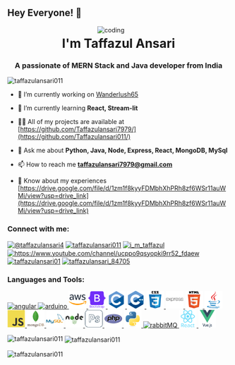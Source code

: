 ## Hey Everyone! 🌙

<img align="right" alt="coding" width="300" src="https://media4.giphy.com/media/RbDKaczqWovIugyJmW/giphy.gif?cid=6c09b952qr1f9ajsnw2dzrnkh1tv6t5ezn3ysep27bmrxjhx&ep=v1_internal_gif_by_id&rid=giphy.gif&ct=g">
<h1 align="center"> I'm Taffazul Ansari</h1>
<h3 align="center">A passionate of MERN Stack and Java developer from India</h3>

<p align="left"> <img src="https://komarev.com/ghpvc/?username=taffazulansari011&label=Profile%20views&color=0e75b6&style=flat" alt="taffazulansari011" /> </p>

- 🔭 I’m currently working on [Wanderlush65](https://github.com/Taffazulansari011/Wanderlust65)

- 🌱 I’m currently learning **React, Stream-lit**

- 👨‍💻 All of my projects are available at [https://github.com/Taffazulansari7979/](https://github.com/Taffazulansari011/)

- 💬 Ask me about **Python, Java, Node, Express, React, MongoDB, MySql**

- 📫 How to reach me **taffazulansari7979@gmail.com**

- 📄 Know about my experiences [https://drive.google.com/file/d/1zm1f8kyyFDMbhXhPRh8zf6WSr11auWMi/view?usp=drive_link](https://drive.google.com/file/d/1zm1f8kyyFDMbhXhPRh8zf6WSr11auWMi/view?usp=drive_link)

<h3 align="left">Connect with me:</h3>
<p align="left">
<a href="https://twitter.com/@taffazulansari4" target="blank"><img align="center" src="https://raw.githubusercontent.com/rahuldkjain/github-profile-readme-generator/master/src/images/icons/Social/twitter.svg" alt="@taffazulansari4" height="30" width="40" /></a>
<a href="https://linkedin.com/in/taffazulansari011" target="blank"><img align="center" src="https://raw.githubusercontent.com/rahuldkjain/github-profile-readme-generator/master/src/images/icons/Social/linked-in-alt.svg" alt="taffazulansari011" height="30" width="40" /></a>
<a href="https://instagram.com/i_m_taffazul" target="blank"><img align="center" src="https://raw.githubusercontent.com/rahuldkjain/github-profile-readme-generator/master/src/images/icons/Social/instagram.svg" alt="i_m_taffazul" height="30" width="40" /></a>
<a href="https://www.youtube.com/c/https://www.youtube.com/channel/ucppo9qsyopki9rr52_fdaew" target="blank"><img align="center" src="https://raw.githubusercontent.com/rahuldkjain/github-profile-readme-generator/master/src/images/icons/Social/youtube.svg" alt="https://www.youtube.com/channel/ucppo9qsyopki9rr52_fdaew" height="30" width="40" /></a>
<a href="https://www.leetcode.com/taffazulansari01" target="blank"><img align="center" src="https://raw.githubusercontent.com/rahuldkjain/github-profile-readme-generator/master/src/images/icons/Social/leet-code.svg" alt="taffazulansari01" height="30" width="40" /></a>
<a href="https://discord.gg/taffazulansari_84705" target="blank"><img align="center" src="https://raw.githubusercontent.com/rahuldkjain/github-profile-readme-generator/master/src/images/icons/Social/discord.svg" alt="taffazulansari_84705" height="30" width="40" /></a>
</p>

<h3 align="left">Languages and Tools:</h3>
<p align="left"> <a href="https://angular.io" target="_blank" rel="noreferrer"> <img src="https://angular.io/assets/images/logos/angular/angular.svg" alt="angular" width="40" height="40"/> </a> <a href="https://www.arduino.cc/" target="_blank" rel="noreferrer"> <img src="https://cdn.worldvectorlogo.com/logos/arduino-1.svg" alt="arduino" width="40" height="40"/> </a> <a href="https://aws.amazon.com" target="_blank" rel="noreferrer"> <img src="https://raw.githubusercontent.com/devicons/devicon/master/icons/amazonwebservices/amazonwebservices-original-wordmark.svg" alt="aws" width="40" height="40"/> </a> <a href="https://getbootstrap.com" target="_blank" rel="noreferrer"> <img src="https://raw.githubusercontent.com/devicons/devicon/master/icons/bootstrap/bootstrap-plain-wordmark.svg" alt="bootstrap" width="40" height="40"/> </a> <a href="https://www.cprogramming.com/" target="_blank" rel="noreferrer"> <img src="https://raw.githubusercontent.com/devicons/devicon/master/icons/c/c-original.svg" alt="c" width="40" height="40"/> </a> <a href="https://www.w3schools.com/cpp/" target="_blank" rel="noreferrer"> <img src="https://raw.githubusercontent.com/devicons/devicon/master/icons/cplusplus/cplusplus-original.svg" alt="cplusplus" width="40" height="40"/> </a> <a href="https://www.w3schools.com/css/" target="_blank" rel="noreferrer"> <img src="https://raw.githubusercontent.com/devicons/devicon/master/icons/css3/css3-original-wordmark.svg" alt="css3" width="40" height="40"/> </a> <a href="https://expressjs.com" target="_blank" rel="noreferrer"> <img src="https://raw.githubusercontent.com/devicons/devicon/master/icons/express/express-original-wordmark.svg" alt="express" width="40" height="40"/> </a> <a href="https://www.w3.org/html/" target="_blank" rel="noreferrer"> <img src="https://raw.githubusercontent.com/devicons/devicon/master/icons/html5/html5-original-wordmark.svg" alt="html5" width="40" height="40"/> </a> <a href="https://www.java.com" target="_blank" rel="noreferrer"> <img src="https://raw.githubusercontent.com/devicons/devicon/master/icons/java/java-original.svg" alt="java" width="40" height="40"/> </a> <a href="https://developer.mozilla.org/en-US/docs/Web/JavaScript" target="_blank" rel="noreferrer"> <img src="https://raw.githubusercontent.com/devicons/devicon/master/icons/javascript/javascript-original.svg" alt="javascript" width="40" height="40"/> </a> <a href="https://www.mongodb.com/" target="_blank" rel="noreferrer"> <img src="https://raw.githubusercontent.com/devicons/devicon/master/icons/mongodb/mongodb-original-wordmark.svg" alt="mongodb" width="40" height="40"/> </a> <a href="https://www.mysql.com/" target="_blank" rel="noreferrer"> <img src="https://raw.githubusercontent.com/devicons/devicon/master/icons/mysql/mysql-original-wordmark.svg" alt="mysql" width="40" height="40"/> </a> <a href="https://nodejs.org" target="_blank" rel="noreferrer"> <img src="https://raw.githubusercontent.com/devicons/devicon/master/icons/nodejs/nodejs-original-wordmark.svg" alt="nodejs" width="40" height="40"/> </a> <a href="https://www.photoshop.com/en" target="_blank" rel="noreferrer"> <img src="https://raw.githubusercontent.com/devicons/devicon/master/icons/photoshop/photoshop-line.svg" alt="photoshop" width="40" height="40"/> </a> <a href="https://www.php.net" target="_blank" rel="noreferrer"> <img src="https://raw.githubusercontent.com/devicons/devicon/master/icons/php/php-original.svg" alt="php" width="40" height="40"/> </a> <a href="https://www.python.org" target="_blank" rel="noreferrer"> <img src="https://raw.githubusercontent.com/devicons/devicon/master/icons/python/python-original.svg" alt="python" width="40" height="40"/> </a> <a href="https://www.rabbitmq.com" target="_blank" rel="noreferrer"> <img src="https://www.vectorlogo.zone/logos/rabbitmq/rabbitmq-icon.svg" alt="rabbitMQ" width="40" height="40"/> </a> <a href="https://reactjs.org/" target="_blank" rel="noreferrer"> <img src="https://raw.githubusercontent.com/devicons/devicon/master/icons/react/react-original-wordmark.svg" alt="react" width="40" height="40"/> </a> <a href="https://vuejs.org/" target="_blank" rel="noreferrer"> <img src="https://raw.githubusercontent.com/devicons/devicon/master/icons/vuejs/vuejs-original-wordmark.svg" alt="vuejs" width="40" height="40"/> </a> </p>

<p><img align="left" src="https://github-readme-stats.vercel.app/api/top-langs?username=taffazulansari011&show_icons=true&locale=en&layout=compact" alt="taffazulansari011" /></p>

<p>&nbsp;<img align="center" src="https://github-readme-stats.vercel.app/api?username=taffazulansari011&show_icons=true&locale=en" alt="taffazulansari011" /></p>

<p><img align="center" src="https://github-readme-streak-stats.herokuapp.com/?user=taffazulansari011&" alt="taffazulansari011" /></p>
